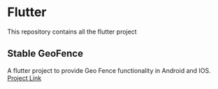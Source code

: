 # Flutter
This repository contains all the flutter project

## Stable GeoFence
A flutter project to provide Geo Fence functionality in Android and IOS.
[Project Link](https://github.com/tarique-khan/Flutter/tree/master/flutter_stable_geo_fence)

